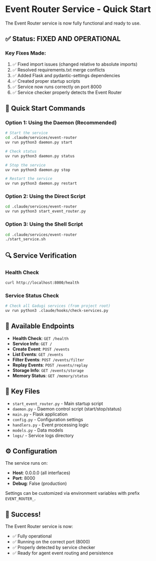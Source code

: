 # Event Router Service - Quick Start

The Event Router service is now fully functional and ready to use.

## ✅ Status: FIXED AND OPERATIONAL

### Key Fixes Made:
1. ✅ Fixed import issues (changed relative to absolute imports)
2. ✅ Resolved requirements.txt merge conflicts
3. ✅ Added Flask and pydantic-settings dependencies
4. ✅ Created proper startup scripts
5. ✅ Service now runs correctly on port 8000
6. ✅ Service checker properly detects the Event Router

## 🚀 Quick Start Commands

### Option 1: Using the Daemon (Recommended)
```bash
# Start the service
cd .claude/services/event-router
uv run python3 daemon.py start

# Check status
uv run python3 daemon.py status

# Stop the service
uv run python3 daemon.py stop

# Restart the service
uv run python3 daemon.py restart
```

### Option 2: Using the Direct Script
```bash
cd .claude/services/event-router
uv run python3 start_event_router.py
```

### Option 3: Using the Shell Script
```bash
cd .claude/services/event-router
./start_service.sh
```

## 🔍 Service Verification

### Health Check
```bash
curl http://localhost:8000/health
```

### Service Status Check
```bash
# Check all Gadugi services (from project root)
uv run python3 .claude/hooks/check-services.py
```

## 📍 Available Endpoints

- **Health Check**: `GET /health`
- **Service Info**: `GET /`
- **Create Event**: `POST /events`
- **List Events**: `GET /events`
- **Filter Events**: `POST /events/filter`
- **Replay Events**: `POST /events/replay`
- **Storage Info**: `GET /events/storage`
- **Memory Status**: `GET /memory/status`

## 📁 Key Files

- `start_event_router.py` - Main startup script
- `daemon.py` - Daemon control script (start/stop/status)
- `main.py` - Flask application
- `config.py` - Configuration settings
- `handlers.py` - Event processing logic
- `models.py` - Data models
- `logs/` - Service logs directory

## ⚙️ Configuration

The service runs on:
- **Host**: 0.0.0.0 (all interfaces)
- **Port**: 8000
- **Debug**: False (production)

Settings can be customized via environment variables with prefix `EVENT_ROUTER_`.

## 🎉 Success!

The Event Router service is now:
- ✅ Fully operational
- ✅ Running on the correct port (8000)
- ✅ Properly detected by service checker
- ✅ Ready for agent event routing and persistence

